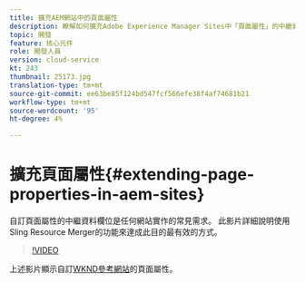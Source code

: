 ```yaml
---
title: 擴充AEM網站中的頁面屬性
description: 瞭解如何擴充Adobe Experience Manager Sites中「頁面屬性」的中繼資料欄位。 此影片詳細說明使用Sling Resource Merger的功能來達成此目的最有效的方式。
topic: 開發
feature: 核心元件
role: 開發人員
version: cloud-service
kt: 243
thumbnail: 25173.jpg
translation-type: tm+mt
source-git-commit: ee63be85f124bd547fcf566efe38f4af74681b21
workflow-type: tm+mt
source-wordcount: '95'
ht-degree: 4%

---
```



# 擴充頁面屬性{#extending-page-properties-in-aem-sites}

自訂頁面屬性的中繼資料欄位是任何網站實作的常見需求。 此影片詳細說明使用Sling Resource Merger的功能來達成此目的最有效的方式。

>[!VIDEO](https://video.tv.adobe.com/v/25173?quality=9&learn=on)

上述影片顯示自訂[WKND參考網站](https://github.com/adobe/aem-guides-wknd)的頁面屬性。
